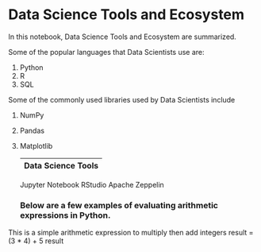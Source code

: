 # Data Science Tools and Ecosystem 

In this notebook, Data Science Tools and Ecosystem are summarized.

Some of the popular languages that Data Scientists use are:
1. Python
2. R
3. SQL

Some of the commonly used libraries used by Data Scientists include

1. NumPy
2. Pandas
3. Matplotlib

   |Data Science Tools|
   |------------------|
   Jupyter Notebook
   RStudio
   Apache Zeppelin

   ### Below are a few examples of evaluating arithmetic expressions in Python.

This is a simple arithmetic expression to multiply then add integers
result = (3 * 4) + 5
result
